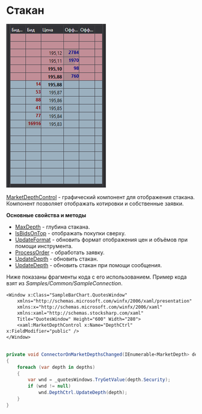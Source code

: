 # Стакан

![GUI MarketDepthControl](../images/GUI_MarketDepthControl.png)

[MarketDepthControl](xref:StockSharp.Xaml.MarketDepthControl) \- графический компонент для отображения стакана. Компонент позволяет отображать котировки и собственные заявки. 

**Основные свойства и методы**

- [MaxDepth](xref:StockSharp.Xaml.MarketDepthControl.MaxDepth) \- глубина стакана.
- [IsBidsOnTop](xref:StockSharp.Xaml.MarketDepthControl.IsBidsOnTop) \- отображать покупки сверху.
- [UpdateFormat](xref:StockSharp.Xaml.MarketDepthControl.UpdateFormat(StockSharp.BusinessEntities.Security)) \- обновить формат отображения цен и объёмов при помощи инструмента.
- [ProcessOrder](xref:StockSharp.Xaml.MarketDepthControl.ProcessOrder(StockSharp.BusinessEntities.Order,System.Decimal,StockSharp.Messages.OrderStates)) \- обработать заявку.
- [UpdateDepth](xref:StockSharp.Xaml.MarketDepthControl.UpdateDepth(StockSharp.BusinessEntities.MarketDepth)) \- обновить стакан.
- [UpdateDepth](xref:StockSharp.Xaml.MarketDepthControl.UpdateDepth(StockSharp.Messages.QuoteChangeMessage)) \- обновить стакан при помощи сообщения.

Ниже показаны фрагменты кода с его использованием. Пример кода взят из *Samples\/Common\/SampleConnection*. 

```xaml
<Window x:Class="SampleBarChart.QuotesWindow"
    xmlns="http://schemas.microsoft.com/winfx/2006/xaml/presentation"
    xmlns:x="http://schemas.microsoft.com/winfx/2006/xaml"
    xmlns:xaml="http://schemas.stocksharp.com/xaml"
    Title="QuotesWindow" Height="600" Width="280">
	<xaml:MarketDepthControl x:Name="DepthCtrl" x:FieldModifier="public" />
</Window>
	  				
```
```cs
private void ConnectorOnMarketDepthsChanged(IEnumerable<MarketDepth> depths)
{
	foreach (var depth in depths)
	{
		var wnd = _quotesWindows.TryGetValue(depth.Security);
		if (wnd != null)
			wnd.DepthCtrl.UpdateDepth(depth);
	}
}
	  				
```

